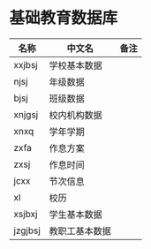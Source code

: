 # 基础教育数据库

|   名称   |           中文名          |  备注  |
|----------|---------------------------|------- |
| xxjbsj   | 学校基本数据              |        |
| njsj     | 年级数据                  |        |
| bjsj     | 班级数据                  |        |
| xnjgsj   | 校内机构数据              |        |
| xnxq     | 学年学期                  |        |
| zxfa     | 作息方案                  |        |
| zxsj     | 作息时间                  |        |
| jcxx     | 节次信息                  |        |
| xl       | 校历                      |        |
| xsjbxj   | 学生基本数据              |        |
| jzgjbsj  | 教职工基本数据            |        |